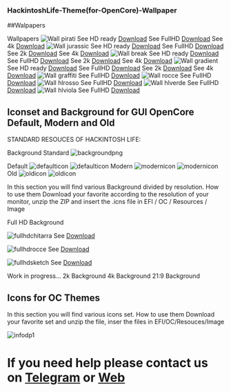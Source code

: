 ### HackintoshLife-Theme(for-OpenCore)-Wallpaper

##Walpapers

Wallpapers
![Wall pirati](./Screenshot/pirati.png)
See HD ready [Download](https://github.com/Hackintoshlifeit/OC-Theme-HackintoshLife/blob/master/Wallpaper/hdready/piratihdready.png)
See FullHD [Download](https://github.com/Hackintoshlifeit/OC-Theme-HackintoshLife/blob/master/Wallpaper/Fullhd/piratifullhd.png)
See 4k [Download](https://github.com/Hackintoshlifeit/OC-Theme-HackintoshLife/blob/master/Wallpaper/4k/pirati4k.png)
![Wall jurassic](./Screenshot/jurassic.png)
See HD ready [Download](https://github.com/Hackintoshlifeit/OC-Theme-HackintoshLife/blob/master/Wallpaper/hdready/jurassichdready.png)
See FullHD [Download](https://github.com/Hackintoshlifeit/OC-Theme-HackintoshLife/blob/master/Wallpaper/Fullhd/jurassicfullhd.png)
See 2k [Download](https://github.com/Hackintoshlifeit/OC-Theme-HackintoshLife/blob/master/Wallpaper/2k/jurassic2k.png)
See 4k [Download](https://github.com/Hackintoshlifeit/OC-Theme-HackintoshLife/blob/master/Wallpaper/4k/jurassic4k.png)
![Wall break](./Screenshot/break.png)
See HD ready [Download](https://github.com/Hackintoshlifeit/OC-Theme-HackintoshLife/blob/master/Wallpaper/hdready/coffehdready.png)
See FullHD [Download](https://github.com/Hackintoshlifeit/OC-Theme-HackintoshLife/blob/master/Wallpaper/Fullhd/coffefullhd.png)
See 2k [Download](https://github.com/Hackintoshlifeit/OC-Theme-HackintoshLife/blob/master/Wallpaper/2k/coffe2k.png)
See 4k [Download](https://github.com/Hackintoshlifeit/OC-Theme-HackintoshLife/blob/master/Wallpaper/4k/coffe4k.png)
![Wall gradient](./Screenshot/gradient.png)
See HD ready [Download](https://github.com/Hackintoshlifeit/OC-Theme-HackintoshLife/blob/master/Wallpaper/hdready/gradientehdready.png)
See FullHD [Download](https://github.com/Hackintoshlifeit/OC-Theme-HackintoshLife/blob/master/Wallpaper/Fullhd/gradientefullhd.png)
See 2k [Download](https://github.com/Hackintoshlifeit/OC-Theme-HackintoshLife/blob/master/Wallpaper/2k/gradiente2k.png)
See 4k [Download](https://github.com/Hackintoshlifeit/OC-Theme-HackintoshLife/blob/master/Wallpaper/4k/gradiente4k.png)
![Wall graffiti](./Screenshot/graffiti.png)
See FullHD [Download](https://github.com/Hackintoshlifeit/OC-Theme-HackintoshLife/blob/master/Wallpaper/Fullhd/Wallpaper%20Graffiti.png)
![Wall rocce](./Screenshot/rocce.png)
See FullHD [Download](https://github.com/Hackintoshlifeit/OC-Theme-HackintoshLife/blob/master/Wallpaper/Fullhd/fullhdrocce.png)
![Wall hlrosso](./Screenshot/hlrosso.png)
See FullHD [Download](https://github.com/Hackintoshlifeit/OC-Theme-HackintoshLife/blob/master/Wallpaper/Fullhd/Wall%20Red.png)
![Wall hlverde](./Screenshot/hlverde.png)
See FullHD [Download](https://github.com/Hackintoshlifeit/OC-Theme-HackintoshLife/blob/master/Wallpaper/Fullhd/Wall%20Green.png)
![Wall hlviola](./Screenshot/hlviola.png)
See FullHD [Download](https://github.com/Hackintoshlifeit/OC-Theme-HackintoshLife/blob/master/Wallpaper/Fullhd/Wall%20Viola_.png)

## Iconset and Background for GUI OpenCore Default, Modern and Old

STANDARD RESOUCES OF HACKINTOSH LIFE:

Background Standard
![backgroundpng](./Screenshot/backgroundpng.png)

Default 
![defaulticon](./Screenshot/defaulticon.png)
![defaulticon](./Screenshot/defaulticon1.png)
Modern
![modernicon](./Screenshot/modernicon.png)
![modernicon](./Screenshot/modernicon.png)
Old
![oldicon](./Screenshot/oldicon.png)
![oldicon](./Screenshot/oldicon.png)



In this section you will find various Background divided by resolution.
How to use them Download your favorite according to the resolution of your monitor, unzip the ZIP and insert the .icns file in EFI / OC / Resources / Image

Full HD Background

![fullhdchitarra](./Screenshot/defaulticon.png)
See [Download](https://github.com/Hackintoshlifeit/OC-Theme-HackintoshLife/blob/master/Background/fullhdchitarra.zip)

![fullhdrocce](./Screenshot/fullhdrocce.png)
See [Download](https://github.com/Hackintoshlifeit/OC-Theme-HackintoshLife/blob/master/Background/fullhdrocce.zip)

![fullhdsketch](./Screenshot/fullhdsketch.png)
See [Download](https://github.com/Hackintoshlifeit/OC-Theme-HackintoshLife/blob/master/Background/fullhdsketch.zip)

Work in progress... 2k Background
4k Background
21:9 Background

## Icons for OC Themes

In this section you will find various icons set.
How to use them Download your favorite set and unzip the file, inser the files in EFI/OC/Resouces/Image

![infodp1](./Screenshot/1.png)


# If you need help please contact us on [Telegram](https://t.me/HackintoshLife_it) or [Web](https://www.hackintoshlife.it/)
